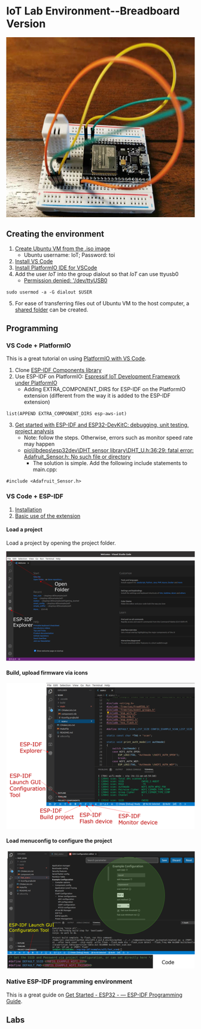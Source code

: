 # IoT Lab Environment--Breadboard Version

<img src="imgs/IoTKit.jpg" height=480>

## Creating the environment
1. [Create Ubuntu VM from the .iso image](https://ubuntu.com/tutorials/how-to-run-ubuntu-desktop-on-a-virtual-machine-using-virtualbox#1-overview)
   - Ubuntu username: IoT; Password: toi
2. [Install VS Code](https://code.visualstudio.com/download)
3. [Install PlatformIO IDE for VSCode](https://platformio.org/install/ide?install=vscode)
4. Add the user *IoT* into the group dialout so that *IoT* can use ttyusb0
   - [Permission denied: '/dev/ttyUSB0](https://askubuntu.com/questions/133235/how-do-i-allow-non-root-access-to-ttyusb0)

```
sudo usermod -a -G dialout $USER
```
5. For ease of transferring files out of Ubuntu VM to the host computer, a [shared folder](https://net2.com/how-to-share-folders-between-your-ubuntu-virtualbox-and-your-host-machine/) can be created.

## Programming 

### VS Code + PlatformIO

This is a great tutorial on using [PlatformIO with VS Code](https://docs.platformio.org/en/latest/platforms/espressif32.html#tutorials).

1. Clone [ESP-IDF Components library](https://github.com/UncleRus/esp-idf-lib)
2. Use ESP-IDF on PlatformIO: [Espressif IoT Development Framework under PlatformIO](https://docs.platformio.org/en/latest/frameworks/espidf.html#examples)
   - Adding EXTRA_COMPONENT_DIRS for ESP-IDF on the PlatformIO extension (different from the way it is added to the ESP-IDF extension)
```
list(APPEND EXTRA_COMPONENT_DIRS esp-aws-iot)
```
3. [Get started with ESP-IDF and ESP32-DevKitC: debugging, unit testing, project analysis](https://docs.platformio.org/en/stable/tutorials/espressif32/espidf_debugging_unit_testing_analysis.html)
   - Note: follow the steps. Otherwise, errors such as monitor speed rate may happen
   - [pio\libdeps\esp32dev\DHT sensor library\DHT_U.h:36:29: fatal error: Adafruit_Sensor.h: No such file or directory](https://community.platformio.org/t/pio-libdeps-esp32dev-dht-sensor-library-dht-u-h29-fatal-error-adafruit-sensor-h-no-such-file-or-directory/21861)
     - The solution is simple. Add the following include statements to main.cpp:

``` 
#include <Adafruit_Sensor.h>
```

### VS Code + ESP-IDF
1. [Installation](https://github.com/espressif/vscode-esp-idf-extension/blob/master/docs/tutorial/install.md)
2. [Basic use of the extension](https://github.com/espressif/vscode-esp-idf-extension/blob/master/docs/tutorial/basic_use.md)

#### Load a project
Load a project by opening the project folder.

<img src="imgs/vscode-espidf-openfolder.png">

#### Build, upload firmware via icons

<img src="imgs/vscode-espidf-icons.png">

#### Load menuconfig to configure the project

<img src="imgs/vscode-espidf-menuconfig.png">

### Native ESP-IDF programming environment
This is a great guide on [Get Started - ESP32 - — ESP-IDF Programming Guide](https://docs.espressif.com/projects/esp-idf/en/stable/esp32/get-started/).


## Labs
